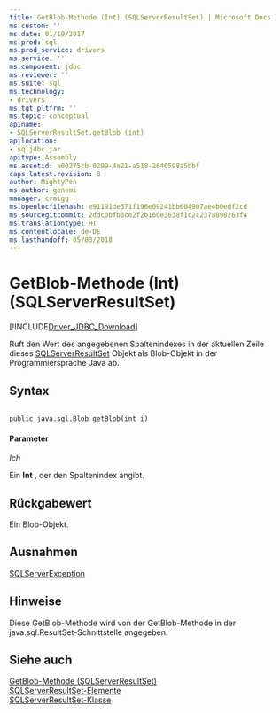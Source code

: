 ```yaml
---
title: GetBlob-Methode (Int) (SQLServerResultSet) | Microsoft Docs
ms.custom: ''
ms.date: 01/19/2017
ms.prod: sql
ms.prod_service: drivers
ms.service: ''
ms.component: jdbc
ms.reviewer: ''
ms.suite: sql
ms.technology:
- drivers
ms.tgt_pltfrm: ''
ms.topic: conceptual
apiname:
- SQLServerResultSet.getBlob (int)
apilocation:
- sqljdbc.jar
apitype: Assembly
ms.assetid: a00275cb-0299-4a21-a518-2640598a5bbf
caps.latest.revision: 8
author: MightyPen
ms.author: genemi
manager: craigg
ms.openlocfilehash: e91191de371f196e09241bb604907ae4b0edf2cd
ms.sourcegitcommit: 2ddc0bfb3ce2f2b160e3638f1c2c237a898263f4
ms.translationtype: HT
ms.contentlocale: de-DE
ms.lasthandoff: 05/03/2018
---
```

# <a name="getblob-method-int-sqlserverresultset"></a>GetBlob-Methode (Int) (SQLServerResultSet)
[!INCLUDE[Driver_JDBC_Download](../../../includes/driver_jdbc_download.md)]

  Ruft den Wert des angegebenen Spaltenindexes in der aktuellen Zeile dieses [SQLServerResultSet](../../../connect/jdbc/reference/sqlserverresultset-class.md) Objekt als Blob-Objekt in der Programmiersprache Java ab.  
  
## <a name="syntax"></a>Syntax  
  
```  
  
public java.sql.Blob getBlob(int i)  
```  
  
#### <a name="parameters"></a>Parameter  
 *Ich*  
  
 Ein **Int** , der den Spaltenindex angibt.  
  
## <a name="return-value"></a>Rückgabewert  
 Ein Blob-Objekt.  
  
## <a name="exceptions"></a>Ausnahmen  
 [SQLServerException](../../../connect/jdbc/reference/sqlserverexception-class.md)  
  
## <a name="remarks"></a>Hinweise  
 Diese GetBlob-Methode wird von der GetBlob-Methode in der java.sql.ResultSet-Schnittstelle angegeben.  
  
## <a name="see-also"></a>Siehe auch  
 [GetBlob-Methode &#40;SQLServerResultSet&#41;](../../../connect/jdbc/reference/getblob-method-sqlserverresultset.md)   
 [SQLServerResultSet-Elemente](../../../connect/jdbc/reference/sqlserverresultset-members.md)   
 [SQLServerResultSet-Klasse](../../../connect/jdbc/reference/sqlserverresultset-class.md)  
  
  
